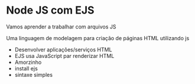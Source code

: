 
# Node JS com EJS 

Vamos aprender a trabalhar com arquivos JS 

Uma linguagem de modelagem para criação de páginas HTML utilizando js 

* Desenvolver aplicações/serviços HTML
* EJS usa JavaScript par renderizar HTML 
* Amorzinho 
* install ejs 
* sintaxe simples
